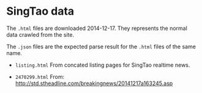 SingTao data
==================

The `.html` files are downloaded 2014-12-17.
They represents the normal data crawled from the site.

The `.json` files are the expected parse result for the
`.html` files of the same name.

 - `listing.html`
   From concated listing pages for SingTao realtime news.

- `2470299.html`
   From: http://std.stheadline.com/breakingnews/20141217a163245.asp
